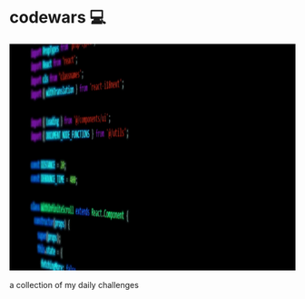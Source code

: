 # codewars 💻

<img src=https://github.com/lizx-i/codewars/blob/main/CW.gif height=400px>

a collection of my daily challenges
